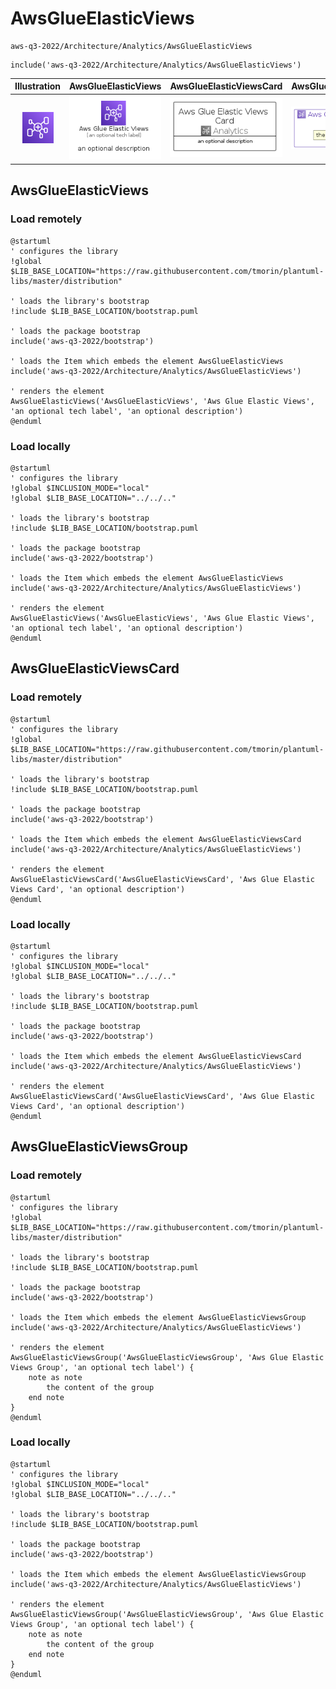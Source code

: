 # AwsGlueElasticViews


```text
aws-q3-2022/Architecture/Analytics/AwsGlueElasticViews
```

```text
include('aws-q3-2022/Architecture/Analytics/AwsGlueElasticViews')
```



| Illustration | AwsGlueElasticViews | AwsGlueElasticViewsCard | AwsGlueElasticViewsGroup |
| :---: | :---: | :---: | :---: |
| ![illustration for Illustration](../../../aws-q3-2022/Architecture/Analytics/AwsGlueElasticViews.png) | ![illustration for AwsGlueElasticViews](../../../aws-q3-2022/Architecture/Analytics/AwsGlueElasticViews.Local.png) | ![illustration for AwsGlueElasticViewsCard](../../../aws-q3-2022/Architecture/Analytics/AwsGlueElasticViewsCard.Local.png) | ![illustration for AwsGlueElasticViewsGroup](../../../aws-q3-2022/Architecture/Analytics/AwsGlueElasticViewsGroup.Local.png) |




## AwsGlueElasticViews

### Load remotely
```plantuml
@startuml
' configures the library
!global $LIB_BASE_LOCATION="https://raw.githubusercontent.com/tmorin/plantuml-libs/master/distribution"

' loads the library's bootstrap
!include $LIB_BASE_LOCATION/bootstrap.puml

' loads the package bootstrap
include('aws-q3-2022/bootstrap')

' loads the Item which embeds the element AwsGlueElasticViews
include('aws-q3-2022/Architecture/Analytics/AwsGlueElasticViews')

' renders the element
AwsGlueElasticViews('AwsGlueElasticViews', 'Aws Glue Elastic Views', 'an optional tech label', 'an optional description')
@enduml
```

### Load locally
```plantuml
@startuml
' configures the library
!global $INCLUSION_MODE="local"
!global $LIB_BASE_LOCATION="../../.."

' loads the library's bootstrap
!include $LIB_BASE_LOCATION/bootstrap.puml

' loads the package bootstrap
include('aws-q3-2022/bootstrap')

' loads the Item which embeds the element AwsGlueElasticViews
include('aws-q3-2022/Architecture/Analytics/AwsGlueElasticViews')

' renders the element
AwsGlueElasticViews('AwsGlueElasticViews', 'Aws Glue Elastic Views', 'an optional tech label', 'an optional description')
@enduml
```

## AwsGlueElasticViewsCard

### Load remotely
```plantuml
@startuml
' configures the library
!global $LIB_BASE_LOCATION="https://raw.githubusercontent.com/tmorin/plantuml-libs/master/distribution"

' loads the library's bootstrap
!include $LIB_BASE_LOCATION/bootstrap.puml

' loads the package bootstrap
include('aws-q3-2022/bootstrap')

' loads the Item which embeds the element AwsGlueElasticViewsCard
include('aws-q3-2022/Architecture/Analytics/AwsGlueElasticViews')

' renders the element
AwsGlueElasticViewsCard('AwsGlueElasticViewsCard', 'Aws Glue Elastic Views Card', 'an optional description')
@enduml
```

### Load locally
```plantuml
@startuml
' configures the library
!global $INCLUSION_MODE="local"
!global $LIB_BASE_LOCATION="../../.."

' loads the library's bootstrap
!include $LIB_BASE_LOCATION/bootstrap.puml

' loads the package bootstrap
include('aws-q3-2022/bootstrap')

' loads the Item which embeds the element AwsGlueElasticViewsCard
include('aws-q3-2022/Architecture/Analytics/AwsGlueElasticViews')

' renders the element
AwsGlueElasticViewsCard('AwsGlueElasticViewsCard', 'Aws Glue Elastic Views Card', 'an optional description')
@enduml
```

## AwsGlueElasticViewsGroup

### Load remotely
```plantuml
@startuml
' configures the library
!global $LIB_BASE_LOCATION="https://raw.githubusercontent.com/tmorin/plantuml-libs/master/distribution"

' loads the library's bootstrap
!include $LIB_BASE_LOCATION/bootstrap.puml

' loads the package bootstrap
include('aws-q3-2022/bootstrap')

' loads the Item which embeds the element AwsGlueElasticViewsGroup
include('aws-q3-2022/Architecture/Analytics/AwsGlueElasticViews')

' renders the element
AwsGlueElasticViewsGroup('AwsGlueElasticViewsGroup', 'Aws Glue Elastic Views Group', 'an optional tech label') {
    note as note
        the content of the group
    end note
}
@enduml
```

### Load locally
```plantuml
@startuml
' configures the library
!global $INCLUSION_MODE="local"
!global $LIB_BASE_LOCATION="../../.."

' loads the library's bootstrap
!include $LIB_BASE_LOCATION/bootstrap.puml

' loads the package bootstrap
include('aws-q3-2022/bootstrap')

' loads the Item which embeds the element AwsGlueElasticViewsGroup
include('aws-q3-2022/Architecture/Analytics/AwsGlueElasticViews')

' renders the element
AwsGlueElasticViewsGroup('AwsGlueElasticViewsGroup', 'Aws Glue Elastic Views Group', 'an optional tech label') {
    note as note
        the content of the group
    end note
}
@enduml
```

